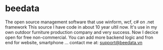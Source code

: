 # beedata
The open source management software that use winform, wcf, c# on .net framework
This source I have code in about 10 year ultil now. 
It's use in my own outdoor furniture production company and very success. 
Now I decice open for free non-commercial.
You can add more backend logic and fron end for website, smartphone ...
contact me at: support@beedata.vn
